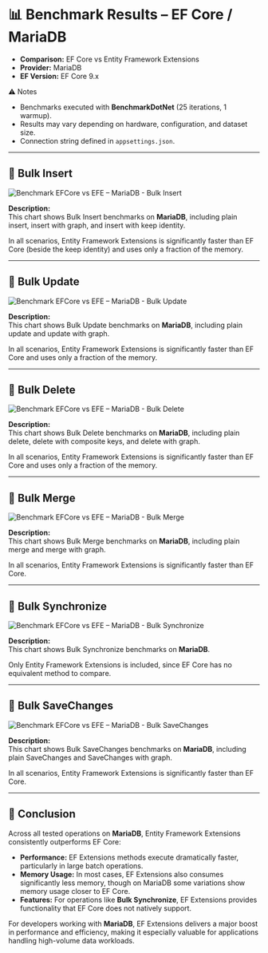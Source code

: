 # 📊 Benchmark Results – EF Core / MariaDB

* **Comparison:** EF Core vs Entity Framework Extensions  
* **Provider:** MariaDB  
* **EF Version:** EF Core 9.x  

⚠️ Notes  

* Benchmarks executed with **BenchmarkDotNet** (25 iterations, 1 warmup).  
* Results may vary depending on hardware, configuration, and dataset size.  
* Connection string defined in `appsettings.json`.  

---

## 🔹 Bulk Insert

![Benchmark EFCore vs EFE – MariaDB - Bulk Insert](https://raw.githubusercontent.com/zzzprojects/EntityFramework-Extensions/master/images/benchmark-efcore-vs-efe-mariadb-bulk-insert.png)

**Description:**  
This chart shows Bulk Insert benchmarks on **MariaDB**, including plain insert, insert with graph, and insert with keep identity.  

In all scenarios, Entity Framework Extensions is significantly faster than EF Core (beside the keep identity) and uses only a fraction of the memory.  

---

## 🔹 Bulk Update

![Benchmark EFCore vs EFE – MariaDB - Bulk Update](https://raw.githubusercontent.com/zzzprojects/EntityFramework-Extensions/master/images/benchmark-efcore-vs-efe-mariadb-bulk-update.png)

**Description:**  
This chart shows Bulk Update benchmarks on **MariaDB**, including plain update and update with graph.  

In all scenarios, Entity Framework Extensions is significantly faster than EF Core and uses only a fraction of the memory.  

---

## 🔹 Bulk Delete

![Benchmark EFCore vs EFE – MariaDB - Bulk Delete](https://raw.githubusercontent.com/zzzprojects/EntityFramework-Extensions/master/images/benchmark-efcore-vs-efe-mariadb-bulk-delete.png)

**Description:**  
This chart shows Bulk Delete benchmarks on **MariaDB**, including plain delete, delete with composite keys, and delete with graph.  

In all scenarios, Entity Framework Extensions is significantly faster than EF Core and uses only a fraction of the memory.  

---

## 🔹 Bulk Merge

![Benchmark EFCore vs EFE – MariaDB - Bulk Merge](https://raw.githubusercontent.com/zzzprojects/EntityFramework-Extensions/master/images/benchmark-efcore-vs-efe-mariadb-bulk-merge.png)

**Description:**  
This chart shows Bulk Merge benchmarks on **MariaDB**, including plain merge and merge with graph.  

In all scenarios, Entity Framework Extensions is significantly faster than EF Core.  

---

## 🔹 Bulk Synchronize

![Benchmark EFCore vs EFE – MariaDB - Bulk Synchronize](https://raw.githubusercontent.com/zzzprojects/EntityFramework-Extensions/master/images/benchmark-efcore-vs-efe-mariadb-bulk-synchronize.png)

**Description:**  
This chart shows Bulk Synchronize benchmarks on **MariaDB**.  

Only Entity Framework Extensions is included, since EF Core has no equivalent method to compare.  

---

## 🔹 Bulk SaveChanges

![Benchmark EFCore vs EFE – MariaDB - Bulk SaveChanges](https://raw.githubusercontent.com/zzzprojects/EntityFramework-Extensions/master/images/benchmark-efcore-vs-efe-mariadb-bulk-savechanges.png)

**Description:**  
This chart shows Bulk SaveChanges benchmarks on **MariaDB**, including plain SaveChanges and SaveChanges with graph.  

In all scenarios, Entity Framework Extensions is significantly faster than EF Core.  

---

## 🏁 Conclusion

Across all tested operations on **MariaDB**, Entity Framework Extensions consistently outperforms EF Core:  

* **Performance:** EF Extensions methods execute dramatically faster, particularly in large batch operations.  
* **Memory Usage:** In most cases, EF Extensions also consumes significantly less memory, though on MariaDB some variations show memory usage closer to EF Core.  
* **Features:** For operations like **Bulk Synchronize**, EF Extensions provides functionality that EF Core does not natively support.  

For developers working with **MariaDB**, EF Extensions delivers a major boost in performance and efficiency, making it especially valuable for applications handling high-volume data workloads.  
